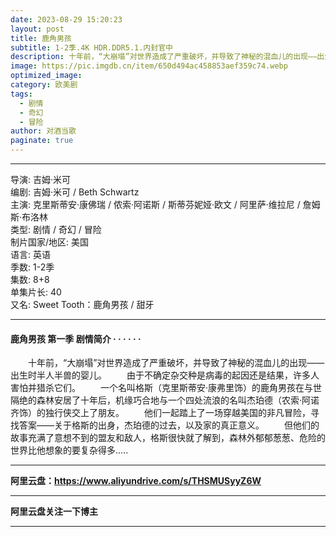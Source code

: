 ```yaml
---
date: 2023-08-29 15:20:23
layout: post
title: 鹿角男孩
subtitle: 1-2季.4K HDR.DDR5.1.内封官中
description: 十年前，“大崩塌”对世界造成了严重破坏，并导致了神秘的混血儿的出现——出生时半人半兽的婴儿。由于不确定杂交种是病毒的起因还是结果，许多人害怕并猎杀它们...
image: https://pic.imgdb.cn/item/650d494ac458853aef359c74.webp
optimized_image: 
category: 欧美剧
tags:
  - 剧情
  - 奇幻
  - 冒险
author: 对酒当歌
paginate: true
---
```


---

导演: 吉姆·米可  
编剧: 吉姆·米可 / Beth Schwartz  
主演: 克里斯蒂安·康佛瑞 / 侬索·阿诺斯 / 斯蒂芬妮娅·欧文 / 阿里萨·维拉尼 / 詹姆斯·布洛林  
类型: 剧情 / 奇幻 / 冒险  
制片国家/地区: 美国  
语言: 英语  
季数: 1-2季  
集数: 8+8  
单集片长: 40  
又名: Sweet Tooth：鹿角男孩 / 甜牙  

---

#### 鹿角男孩 第一季 剧情简介 · · · · · ·

　　十年前，“大崩塌”对世界造成了严重破坏，并导致了神秘的混血儿的出现——出生时半人半兽的婴儿。
　　由于不确定杂交种是病毒的起因还是结果，许多人害怕并猎杀它们。
　　一个名叫格斯（克里斯蒂安·康弗里饰）的鹿角男孩在与世隔绝的森林安居了十年后，机缘巧合地与一个四处流浪的名叫杰珀德（农索·阿诺 齐饰）的独行侠交上了朋友。
　　他们一起踏上了一场穿越美国的非凡冒险，寻找答案——关于格斯的出身，杰珀德的过去，以及家的真正意义。
　　但他们的故事充满了意想不到的盟友和敌人，格斯很快就了解到，森林外郁郁葱葱、危险的世界比他想象的要复杂得多.....

---

**阿里云盘：<https://www.aliyundrive.com/s/THSMUSyyZ6W>**

---

**阿里云盘关注一下博主**

---
